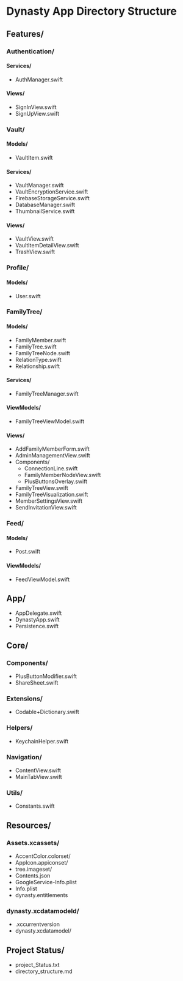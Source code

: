 # Dynasty App Directory Structure

## Features/
### Authentication/
#### Services/
- AuthManager.swift
#### Views/
- SignInView.swift
- SignUpView.swift

### Vault/
#### Models/
- VaultItem.swift
#### Services/
- VaultManager.swift
- VaultEncryptionService.swift
- FirebaseStorageService.swift
- DatabaseManager.swift
- ThumbnailService.swift
#### Views/
- VaultView.swift
- VaultItemDetailView.swift
- TrashView.swift

### Profile/
#### Models/
- User.swift

### FamilyTree/
#### Models/
- FamilyMember.swift
- FamilyTree.swift
- FamilyTreeNode.swift
- RelationType.swift
- Relationship.swift
#### Services/
- FamilyTreeManager.swift
#### ViewModels/
- FamilyTreeViewModel.swift
#### Views/
- AddFamilyMemberForm.swift
- AdminManagementView.swift
- Components/
  - ConnectionLine.swift
  - FamilyMemberNodeView.swift
  - PlusButtonsOverlay.swift
- FamilyTreeView.swift
- FamilyTreeVisualization.swift
- MemberSettingsView.swift
- SendInvitationView.swift

### Feed/
#### Models/
- Post.swift
#### ViewModels/
- FeedViewModel.swift

## App/
- AppDelegate.swift
- DynastyApp.swift
- Persistence.swift

## Core/
### Components/
- PlusButtonModifier.swift
- ShareSheet.swift
### Extensions/
- Codable+Dictionary.swift
### Helpers/
- KeychainHelper.swift
### Navigation/
- ContentView.swift
- MainTabView.swift
### Utils/
- Constants.swift

## Resources/
### Assets.xcassets/
- AccentColor.colorset/
- AppIcon.appiconset/
- tree.imageset/
- Contents.json
- GoogleService-Info.plist
- Info.plist
- dynasty.entitlements
### dynasty.xcdatamodeld/
- .xccurrentversion
- dynasty.xcdatamodel/

## Project Status/
- project_Status.txt
- directory_structure.md